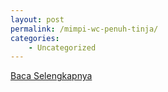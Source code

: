 ```yaml
---
layout: post
permalink: /mimpi-wc-penuh-tinja/
categories:
    - Uncategorized
---
```


[Baca Selengkapnya](/01)
